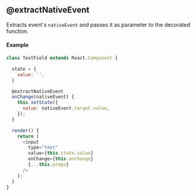 ## @extractNativeEvent

Extracts event's `nativeEvent` and passes it as parameter to the decorated function.

#### Example

```js
class TextField extends React.Component {

  state = {
    value: '',
  }

  @extractNativeEvent
  onChange(nativeEvent) {
    this.setState({
      value: nativeEvent.target.value,
    });
  }

  render() {
    return (
      <input
        type="text"
        value={this.state.value}
        onChange={this.onChange}
        {...this.props}
      />
    );
  }
}
```
